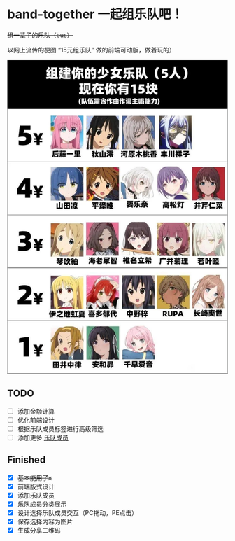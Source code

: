 # band-together 一起组乐队吧！

~~组一辈子的乐队（bus）~~

以网上流传的梗图 “15元组乐队” 做的前端可动版，做着玩的）

![1737743367894](assets/img/origin.png)

## TODO

* [ ] 添加金额计算
* [ ] 优化前端设计
* [ ] 根据乐队成员标签进行高级筛选
* [ ] 添加更多 [乐队成员](assets/data/member.json)

## Finished

* [x] ~~基本能用了x~~
* [x] 前端版式设计
* [x] 添加乐队成员
* [x] 乐队成员分类展示
* [x] 设计选择乐队成员交互（PC拖动，PE点击）
* [x] 保存选择内容为图片
* [x] 生成分享二维码